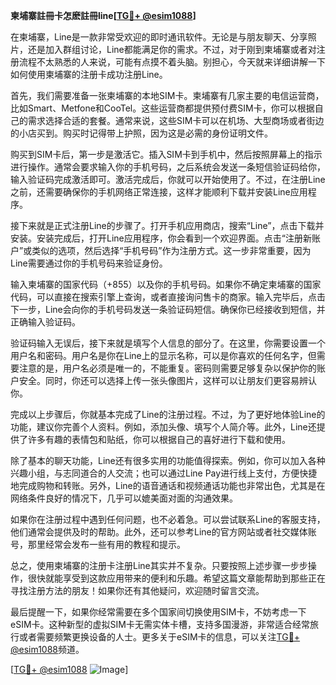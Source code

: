 **柬埔寨註冊卡怎麽註冊line[[TG💪+ @esim1088](https://t.me/s/esim1088)]**

在柬埔寨，Line是一款非常受欢迎的即时通讯软件。无论是与朋友聊天、分享照片，还是加入群组讨论，Line都能满足你的需求。不过，对于刚到柬埔寨或者对注册流程不太熟悉的人来说，可能有点摸不着头脑。别担心，今天就来详细讲解一下如何使用柬埔寨的注册卡成功注册Line。

首先，我们需要准备一张柬埔寨的本地SIM卡。柬埔寨有几家主要的电信运营商，比如Smart、Metfone和CooTel。这些运营商都提供预付费SIM卡，你可以根据自己的需求选择合适的套餐。通常来说，这些SIM卡可以在机场、大型商场或者街边的小店买到。购买时记得带上护照，因为这是必需的身份证明文件。

购买到SIM卡后，第一步是激活它。插入SIM卡到手机中，然后按照屏幕上的指示进行操作。通常会要求输入你的手机号码，之后系统会发送一条短信验证码给你，输入验证码完成激活即可。激活完成后，你就可以开始使用了。不过，在注册Line之前，还需要确保你的手机网络正常连接，这样才能顺利下载并安装Line应用程序。

接下来就是正式注册Line的步骤了。打开手机应用商店，搜索“Line”，点击下载并安装。安装完成后，打开Line应用程序，你会看到一个欢迎界面。点击“注册新账户”或类似的选项，然后选择“手机号码”作为注册方式。这一步非常重要，因为Line需要通过你的手机号码来验证身份。

输入柬埔寨的国家代码（+855）以及你的手机号码。如果你不确定柬埔寨的国家代码，可以直接在搜索引擎上查询，或者直接询问售卡的商家。输入完毕后，点击下一步，Line会向你的手机号码发送一条验证码短信。确保你已经接收到短信，并正确输入验证码。

验证码输入无误后，接下来就是填写个人信息的部分了。在这里，你需要设置一个用户名和密码。用户名是你在Line上的显示名称，可以是你喜欢的任何名字，但需要注意的是，用户名必须是唯一的，不能重复。密码则需要足够复杂以保护你的账户安全。同时，你还可以选择上传一张头像图片，这样可以让朋友们更容易辨认你。

完成以上步骤后，你就基本完成了Line的注册过程。不过，为了更好地体验Line的功能，建议你完善个人资料。例如，添加头像、填写个人简介等。此外，Line还提供了许多有趣的表情包和贴纸，你可以根据自己的喜好进行下载和使用。

除了基本的聊天功能，Line还有很多实用的功能值得探索。例如，你可以加入各种兴趣小组，与志同道合的人交流；也可以通过Line Pay进行线上支付，方便快捷地完成购物和转账。另外，Line的语音通话和视频通话功能也非常出色，尤其是在网络条件良好的情况下，几乎可以媲美面对面的沟通效果。

如果你在注册过程中遇到任何问题，也不必着急。可以尝试联系Line的客服支持，他们通常会提供及时的帮助。此外，还可以参考Line的官方网站或者社交媒体账号，那里经常会发布一些有用的教程和提示。

总之，使用柬埔寨的注册卡注册Line其实并不复杂。只要按照上述步骤一步步操作，很快就能享受到这款应用带来的便利和乐趣。希望这篇文章能帮助到那些正在寻找注册方法的朋友！如果你还有其他疑问，欢迎随时留言交流。

最后提醒一下，如果你经常需要在多个国家间切换使用SIM卡，不妨考虑一下eSIM卡。这种新型的虚拟SIM卡无需实体卡槽，支持多国漫游，非常适合经常旅行或者需要频繁更换设备的人士。更多关于eSIM卡的信息，可以关注[TG💪+ @esim1088](https://t.me/s/esim1088)频道。

[[TG💪+ @esim1088](https://t.me/s/esim1088) ![Image](https://i.postimg.cc/4NQfJmqS/Snipaste-2025-05-13-00-14-12.png)]